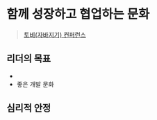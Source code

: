 # 함께 성장하고 협업하는 문화
> [토비(자바지기) 컨퍼런스](https://www.youtube.com/watch?v=ciu2PA6M7tw)

## 리더의 목표
*
* 좋은 개발 문화


## 심리적 안정
